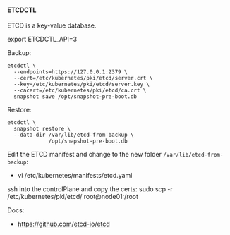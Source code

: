 #### ETCDCTL

ETCD is a key-value database.


export ETCDCTL_API=3

Backup:
```
etcdctl \
  --endpoints=https://127.0.0.1:2379 \
  --cert=/etc/kubernetes/pki/etcd/server.crt \
  --key=/etc/kubernetes/pki/etcd/server.key \
  --cacert=/etc/kubernetes/pki/etcd/ca.crt \
  snapshot save /opt/snapshot-pre-boot.db
```

Restore:
```
etcdctl \
  snapshot restore \
  --data-dir /var/lib/etcd-from-backup \
             /opt/snapshot-pre-boot.db
```

Edit the ETCD manifest and change to the new folder `/var/lib/etcd-from-backup`:
- vi /etc/kubernetes/manifests/etcd.yaml


ssh into the controlPlane and copy the certs:
sudo scp -r /etc/kubernetes/pki/etcd/ root@node01:/root



Docs:
- <https://github.com/etcd-io/etcd>